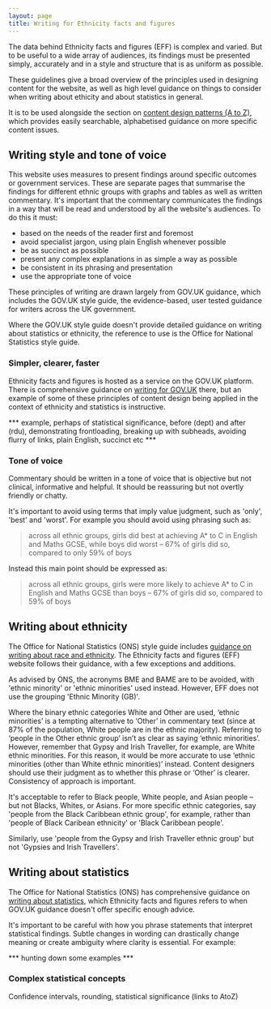 ```yaml
---
layout: page
title: Writing for Ethnicity facts and figures
---
```


The data behind Ethnicity facts and figures (EFF) is complex and varied. But to be useful to a wide array of audiences, its findings must be presented simply, accurately and in a style and structure that is as uniform as possible.

These guidelines give a broad overview of the principles used in designing content for the website, as well as high level guidance on things to consider when writing about ethicity and about statistics in general. 

It is to be used alongside the section on [content design patterns (A to Z)](a-to-z), which provides easily searchable, alphabetised guidance on more specific content issues.

## Writing style and tone of voice

This website uses measures to present findings around specific outcomes or government services. These are separate pages that summarise the findings for different ethnic groups with graphs and tables as well as written commentary. It's important that the commentary communicates the findings in a way that will be read and understood by all the website's audiences. To do this it must: 

- based on the needs of the reader first and foremost
- avoid specialist jargon, using plain English whenever possible
- be as succinct as possible
- present any complex explanations in as simple a way as possible
- be consistent in its phrasing and presentation
- use the appropriate tone of voice

These principles of writing are drawn largely from GOV.UK guidance, which includes the GOV.UK style guide, the evidence-based, user tested guidance for writers across the UK government.

Where the GOV.UK style guide doesn't provide detailed guidance on writing about statistics or ethnicity, the reference to use is the Office for National Statistics style guide.

### Simpler, clearer, faster

Ethnicity facts and figures is hosted as a service on the GOV.UK platform. There is comprehensive guidance on [writing for GOV.UK](https://www.gov.uk/guidance/content-design/writing-for-gov-uk) there, but an example of some of these principles of content design being applied in the context of ethnicity and statistics is instructive.

*** example, perhaps of statistical significance, before (dept) and after (rdu), demonstrating frontloading, breaking up with subheads, avoiding flurry of links, plain English, succinct etc ***

### Tone of voice 

Commentary should be written in a tone of voice that is objective but not clinical, informative and helpful. It should be reassuring but not overtly friendly or chatty.

It's important to avoid using terms that imply value judgment, such as 'only', 'best' and 'worst'. For example you should avoid using phrasing such as: 

> across all ethnic groups, girls did best at achieving A* to C in English and Maths GCSE, while boys did worst – 67% of girls did so, compared to only 59% of boys

Instead this main point should be expressed as: 

> across all ethnic groups, girls were more likely to achieve A* to C in English and Maths GCSE than boys – 67% of girls did so, compared to 59% of boys

## Writing about ethnicity

The Office for National Statistics (ONS) style guide includes [guidance on writing about race and ethnicity](https://style.ons.gov.uk/category/house-style/language-and-spelling/#race-and-ethnicity). The Ethnicity facts and figures (EFF) website follows their guidance, with a few exceptions and additions.

As advised by ONS, the acronyms BME and BAME are to be avoided, with 'ethnic minority' or 'ethnic minorities' used instead. However, EFF does not use the grouping 'Ethnic Minority (GB)'. 

Where the binary ethnic categories White and Other are used, ‘ethnic minorities’ is a tempting alternative to ‘Other’ in commentary text (since at 87% of the population, White people are in the ethnic majority). Referring to ‘people in the Other ethnic group’ isn’t as clear as saying ‘ethnic minorities’. However, remember that Gypsy and Irish Traveller, for example, are White ethnic minorities. For this reason, it would be more accurate to use ‘ethnic minorities (other than White ethnic minorities)’ instead. Content designers should use their judgment as to whether this phrase or ‘Other’ is clearer. Consistency of approach is important.

It's acceptable to refer to Black people, White people, and Asian people – but not Blacks, Whites, or Asians. For more specific ethnic categories, say 'people from the Black Caribbean ethnic group', for example, rather than 'people of Black Caribean ethnicity' or 'Black Caribbean people'.

Similarly, use 'people from the Gypsy and Irish Traveller ethnic group' but not 'Gypsies and Irish Travellers'.

## Writing about statistics

The Office for National Statistics (ONS) has comprehensive guidance on [writing about statistics](https://style.ons.gov.uk/), which Ethnicity facts and figures refers to when GOV.UK guidance doesn't offer specific enough advice. 

It's important to be careful with how you phrase statements that interpret statistical findings. Subtle changes in wording can drastically change meaning or create ambiguity where clarity is essential. For example: 

*** hunting down some examples ***

### Complex statistical concepts

Confidence intervals, rounding, statistical significance (links to AtoZ)

